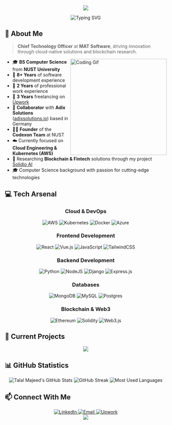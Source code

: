 <div align="center">
  <img src="https://capsule-render.vercel.app/api?type=waving&color=0A81D1&height=200&section=header&text=Muhammad%20Talal%20Majeed&fontSize=50&fontColor=ffffff&animation=fadeIn&fontAlignY=30&desc=CTO%20at%20MAT%20Software%20|%20Cloud%20Engineer%20|%20Blockchain%20Developer&descAlignY=50&descAlign=50" />
</div>

<div align="center">
  
  ![Typing SVG](https://readme-typing-svg.demolab.com?font=Fira+Code&weight=500&size=22&duration=3000&pause=1000&color=0A81D1&center=true&vCenter=true&random=false&width=600&lines=8%2B+Years+of+Coding+Experience;AWS+Cloud+Engineering+%26+Kubernetes;Blockchain+%26+Fintech+Research;Full-Stack+Web+Development)

</div>

## 🌊 About Me

> **Chief Technology Officer** at **MAT Software**, driving innovation through cloud-native solutions and blockchain research.

<img align="right" width="300" src="https://raw.githubusercontent.com/abhisheknaiidu/abhisheknaiidu/master/code.gif" alt="Coding Gif" />

- 🎓 **BS Computer Science** from **NUST University**
- 🚀 **8+ Years** of software development experience
- 💼 **2 Years** of professional work experience
- 🔹 **3 Years** freelancing on [Upwork](https://www.upwork.com/freelancers/~0157c5ba50d278cc2a)
- 🤝 **Collaborator** with **Adix Solutions** ([adixsolutions.io](https://adixsolutions.io)) based in Germany
- 👨‍💻 **Founder** of the **Codexon Team** at NUST
- ☁️ Currently focused on **Cloud Engineering & Kubernetes (AWS)**
- 🔗 Researching **Blockchain & Fintech** solutions through my project [Solidio AI](https://github.com/TalalMajeed/Solidio-AI)
- 🎓 Computer Science background with passion for cutting-edge technologies

## 💻 Tech Arsenal

<div align="center">
  
  ### Cloud & DevOps
  
  ![AWS](https://img.shields.io/badge/AWS-%23FF9900.svg?style=for-the-badge&logo=amazon-aws&logoColor=white)
  ![Kubernetes](https://img.shields.io/badge/kubernetes-%23326ce5.svg?style=for-the-badge&logo=kubernetes&logoColor=white)
  ![Docker](https://img.shields.io/badge/docker-%230db7ed.svg?style=for-the-badge&logo=docker&logoColor=white)
  ![Azure](https://img.shields.io/badge/azure-%230072C6.svg?style=for-the-badge&logo=microsoftazure&logoColor=white)
  
  ### Frontend Development
  
  ![React](https://img.shields.io/badge/react-%2320232a.svg?style=for-the-badge&logo=react&logoColor=%2361DAFB)
  ![Vue.js](https://img.shields.io/badge/vuejs-%2335495e.svg?style=for-the-badge&logo=vuedotjs&logoColor=%234FC08D)
  ![JavaScript](https://img.shields.io/badge/javascript-%23323330.svg?style=for-the-badge&logo=javascript&logoColor=%23F7DF1E)
  ![TailwindCSS](https://img.shields.io/badge/tailwindcss-%2338B2AC.svg?style=for-the-badge&logo=tailwind-css&logoColor=white)
  
  ### Backend Development
  
  ![Python](https://img.shields.io/badge/python-3670A0?style=for-the-badge&logo=python&logoColor=ffdd54)
  ![NodeJS](https://img.shields.io/badge/node.js-6DA55F?style=for-the-badge&logo=node.js&logoColor=white)
  ![Django](https://img.shields.io/badge/django-%23092E20.svg?style=for-the-badge&logo=django&logoColor=white)
  ![Express.js](https://img.shields.io/badge/express.js-%23404d59.svg?style=for-the-badge&logo=express&logoColor=%2361DAFB)
  
  ### Databases
  
  ![MongoDB](https://img.shields.io/badge/MongoDB-%234ea94b.svg?style=for-the-badge&logo=mongodb&logoColor=white)
  ![MySQL](https://img.shields.io/badge/mysql-%2300f.svg?style=for-the-badge&logo=mysql&logoColor=white)
  ![Postgres](https://img.shields.io/badge/postgres-%23316192.svg?style=for-the-badge&logo=postgresql&logoColor=white)
  
  ### Blockchain & Web3
  
  ![Ethereum](https://img.shields.io/badge/Ethereum-3C3C3D?style=for-the-badge&logo=Ethereum&logoColor=white)
  ![Solidity](https://img.shields.io/badge/Solidity-%23363636.svg?style=for-the-badge&logo=solidity&logoColor=white)
  ![Web3.js](https://img.shields.io/badge/web3.js-F16822?style=for-the-badge&logo=web3.js&logoColor=white)
  
</div>

## 🚀 Current Projects

<div align="center">
  <a href="https://github.com/TalalMajeed/Solidio-AI">
    <img src="https://github-readme-stats.vercel.app/api/pin/?username=TalalMajeed&repo=Solidio-AI&theme=buefy&title_color=0A81D1&icon_color=0A81D1" />
  </a>
</div>

## 📊 GitHub Statistics

<div align="center">
  <img src="https://github-readme-stats.vercel.app/api?username=TalalMajeed&show_icons=true&count_private=true&theme=default&title_color=0A81D1&icon_color=0A81D1&ring_color=0A81D1" alt="Talal Majeed's GitHub Stats" />
  <img src="https://github-readme-streak-stats.herokuapp.com/?user=TalalMajeed&theme=default&ring=0A81D1&fire=0A81D1&currStreakLabel=0A81D1" alt="GitHub Streak" />
  <img src="https://github-readme-stats.vercel.app/api/top-langs/?username=TalalMajeed&layout=compact&theme=default&title_color=0A81D1" alt="Most Used Languages" />
</div>

## 📫 Connect With Me

<div align="center">
  <a href="https://linkedin.com/in/talalmajeed">
    <img src="https://img.shields.io/badge/LinkedIn-0077B5?style=for-the-badge&logo=linkedin&logoColor=white" alt="LinkedIn" />
  </a>
  <a href="mailto:m.talal.majeed@gmail.com">
    <img src="https://img.shields.io/badge/Gmail-D14836?style=for-the-badge&logo=gmail&logoColor=white" alt="Email" />
  </a>
  <a href="https://www.upwork.com/freelancers/~0157c5ba50d278cc2a">
    <img src="https://img.shields.io/badge/UpWork-6FDA44?style=for-the-badge&logo=Upwork&logoColor=white" alt="Upwork" />
  </a>
</div>

<div align="center">
  <img src="https://capsule-render.vercel.app/api?type=waving&color=0A81D1&height=120&section=footer" />
</div>
